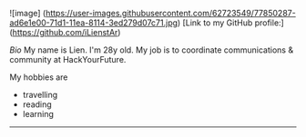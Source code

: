 ![image] (https://user-images.githubusercontent.com/62723549/77850287-ad6e1e00-71d1-11ea-8114-3ed279d07c71.jpg)
[Link to my GitHub profile:] (https://github.com/iLienstAr)

*Bio*
My name is Lien.
I'm 28y old.
My job is to coordinate communications & community at HackYourFuture.

My hobbies are
* travelling
* reading
* learning

-----
